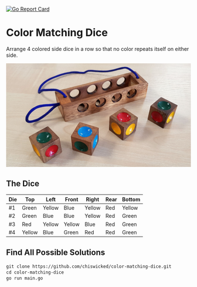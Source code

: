 [![Go Report Card](https://goreportcard.com/badge/github.com/chiswicked/color-matching-dice)](https://goreportcard.com/report/github.com/chiswicked/color-matching-dice)
# Color Matching Dice
Arrange 4 colored side dice in a row so that no color repeats itself on either side.

![Color Matching Dice Image](dice.jpg)

## The Dice
Die | Top | Left | Front | Right | Rear | Bottom
--- | --- | --- | --- | --- | --- | ---
#1 | Green | Yellow | Blue | Yellow | Red | Yellow
#2 | Green | Blue | Blue | Yellow | Red | Green
#3 | Red | Yellow | Yellow | Blue | Red | Green
#4 | Yellow | Blue | Green | Red | Red | Green

## Find All Possible Solutions
```
git clone https://github.com/chiswicked/color-matching-dice.git
cd color-matching-dice
go run main.go
```

